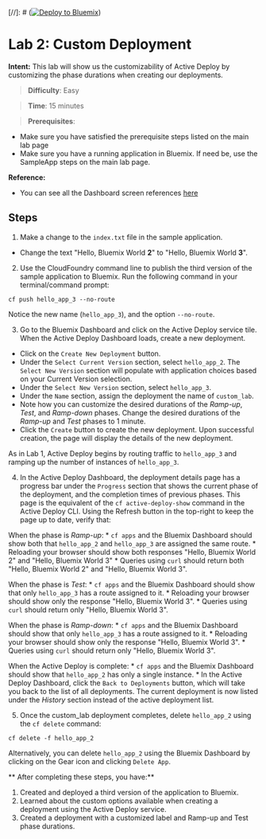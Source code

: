 [//]: # ([![Deploy to Bluemix](https://bluemix.net/deploy/button.png)](https://bluemix.net/deploy?repository=https://github.com/IBM-Bluemix/active-deploy-lab))

# Lab 2: Custom Deployment

**Intent:** This lab will show us the customizability of Active Deploy by customizing the phase durations when creating our deployments.

> **Difficulty**: Easy

> **Time**: 15 minutes

> **Prerequisites**:
- Make sure you have satisfied the prerequisite steps listed on the main lab page
- Make sure you have a running application in Bluemix. If need be, use the SampleApp steps on the main lab page.

**Reference:**
* You can see all the Dashboard screen references [here](https://github.com/IBM-Bluemix/active-deploy/tree/master/labs/ActiveDeployUsageLabs-Dashboard-Screens.md)

## Steps

1. Make a change to the `index.txt` file in the sample application.
  * Change the text "Hello, Bluemix World **2**" to "Hello, Bluemix World **3**".

2. Use the CloudFoundry command line to publish the third version of the sample application to Bluemix. Run the following command in your terminal/command prompt:

  `cf push hello_app_3 --no-route`

  Notice the new name (`hello_app_3`), and the option `--no-route`.

3. Go to the Bluemix Dashboard and click on the Active Deploy service tile. When the Active Deploy Dashboard loads, create a new deployment.
  * Click on the `Create New Deployment` button.
  * Under the `Select Current Version` section, select `hello_app_2`. The `Select New Version` section will populate with application choices based on your Current Version selection.
  * Under the `Select New Version` section, select `hello_app_3`.
  * Under the `Name` section, assign the deployment the name of `custom_lab`.
  * Note how you can customize the desired durations of the _Ramp-up_, _Test_, and _Ramp-down_ phases. Change the desired durations of the _Ramp-up_ and _Test_ phases to 1 minute.
  * Click the `Create` button to create the new deployment. Upon successful creation, the page will display the details of the new deployment.

  As in Lab 1, Active Deploy begins by routing traffic to `hello_app_3` and ramping up the number of instances of `hello_app_3`.

4. In the Active Deploy Dashboard, the deployment details page has a progress bar under the `Progress` section that shows the current phase of the deployment, and the completion times of previous phases. This page is the equivalent of the `cf active-deploy-show` command in the Active Deploy CLI. Using the Refresh button in the top-right to keep the page up to date, verify that:

  When the phase is _Ramp-up_:
    * `cf apps` and the Bluemix Dashboard should show both that `hello_app_2` and `hello_app_3` are assigned the same route.
    * Reloading your browser should show both responses "Hello, Bluemix World 2" and "Hello, Bluemix World 3"
    * Queries using `curl` should return both "Hello, Bluemix World 2" and "Hello, Bluemix World 3".

  When the phase is _Test_:
    * `cf apps` and the Bluemix Dashboard should show that only `hello_app_3` has a route assigned to it.
    * Reloading your browser should show only the response "Hello, Bluemix World 3".
    * Queries using `curl` should return only "Hello, Bluemix World 3".

  When the phase is _Ramp-down_:
    * `cf apps` and the Bluemix Dashboard should show that only `hello_app_3` has a route assigned to it.
    * Reloading your browser should show only the response "Hello, Bluemix World 3".
    * Queries using `curl` should return only "Hello, Bluemix World 3".

  When the Active Deploy is complete:
    * `cf apps` and the Bluemix Dashboard should show that `hello_app_2` has only a single instance.
    * In the Active Deploy Dashboard, click the `Back to Deployments` button, which will take you back to the list of all deployments. The current deployment is now listed under the _History_ section instead of the active deployment list.

5. Once the custom_lab deployment completes, delete `hello_app_2` using the `cf delete` command:

  `cf delete -f hello_app_2`

Alternatively, you can delete `hello_app_2` using the Bluemix Dashboard by clicking on the Gear icon and clicking `Delete App`.

** After completing these steps, you have:**
1. Created and deployed a third version of the application to Bluemix.
2. Learned about the custom options available when creating a deployment using the Active Deploy service.
3. Created a deployment with a customized label and Ramp-up and Test phase durations.
